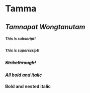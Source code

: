 # **Tamma**
## *Tamnapat Wongtanutam*
##### <sub>This is subscript!</sub>
##### <sup>This is superscript!</sup>
##### ~~Strikethrough!~~
#### ***All bold and italic***
#### Bold and nested italic
